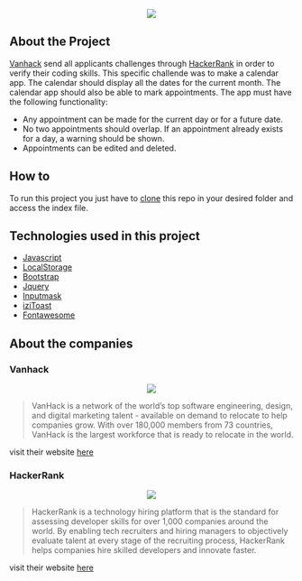 <p align="center"><img src="https://png.icons8.com/color/overtime/120"></p>

## About the Project

[Vanhack](#Vanhack) send all applicants challenges through [HackerRank](#HackerRank) in order to verify their coding skills. This specific challende was to make a calendar app. The calendar should display all the dates for the current month. The calendar app should also be able to mark appointments. The app must have the following functionality:

- Any appointment can be made for the current day or for a future date.
- No two appointments should overlap. If an appointment already exists for a day, a warning should be shown.
- Appointments can be edited and deleted.

## How to

To run this project you just have to [clone](https://help.github.com/articles/cloning-a-repository/) this repo in your desired folder and access the index file.

## Technologies used in this project


- [Javascript](https://developer.mozilla.org/en-US/docs/Web/JavaScript)
- [LocalStorage](https://developer.mozilla.org/en-US/docs/Web/API/Storage/LocalStorage)
- [Bootstrap](https://getbootstrap.com/)
- [Jquery](https://jquery.com/)
- [Inputmask](https://robinherbots.github.io/Inputmask/)
- [iziToast](http://izitoast.marcelodolce.com/)
- [Fontawesome](https://fontawesome.com/)

## About the companies

### Vanhack

<p align="center"><img src="https://github.com/guifelix/vanhack_calendar_javascript/assets/vanhack.png"></p>

> VanHack is a network of the world’s top software engineering, design, and digital marketing talent - available on demand to relocate to help companies grow. With over 180,000 members from 73 countries, VanHack is the largest workforce that is ready to relocate in the world.

visit their website [here](https://www.vanhack.com)

### HackerRank

<p align="center"><img src="https://github.com/guifelix/vanhack_calendar_javascript/assets/hackerrank.png"></p>

> HackerRank is a technology hiring platform that is the standard for assessing developer skills for over 1,000 companies around the world. By enabling tech recruiters and hiring managers to objectively evaluate talent at every stage of the recruiting process, HackerRank helps companies hire skilled developers and innovate faster.

visit their website [here](https://www.hackerrank.com)